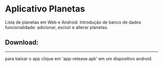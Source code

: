 # Aplicativo Planetas
Lista de planetas em Web e Android.
Introdução de banco de dados
funcionalidade: adicionar, excluir e alterar planetas.

## Download:
---
para baixar o app clique em 'app-release.apk' em um dispositivo android.

